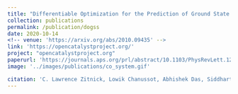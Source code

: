 ```yaml
---
title: "Differentiable Optimization for the Prediction of Ground State Structures (DOGSS)"
collection: publications
permalink: /publication/dogss
date: 2020-10-14
<!-- venue: 'https://arxiv.org/abs/2010.09435' -->
link: 'https://opencatalystproject.org/'
project: "opencatalystproject.org"
paperurl: 'https://journals.aps.org/prl/abstract/10.1103/PhysRevLett.125.173001'
image: '../images/publications/co_system.gif'

citation: 'C. Lawrence Zitnick, Lowik Chanussot, Abhishek Das, Siddharth Goyal, Javier Heras-Domingo, Caleb Ho, Weihua Hu, Thibaut Lavril, Aini Palizhati, Morgane Riviere, Muhammed Shuaibi, Anuroop Sriram, Kevin Tran, Brandon Wood, <b>Junwoong Yoon</b>, Devi Parikh, Zachary Ulissi'
---
```


